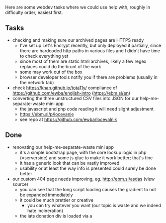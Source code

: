 Here are some webdev tasks where we could use help with, roughly in difficulty order, easiest first.

Tasks
-----
- checking and making sure our archived pages are HTTPS ready
  - I've set up Let's Encrypt recently, but only deployed it partially, since there are hardcoded http paths in various files and I didn't have time to check everything yet
  - since most of them are static html archives, likely a few regex replaces could do the brunt of the work
  - some may work out of the box
  - browser developer tools notify you if there are problems (usually in the network tab)
- check https://khan.github.io/tota11y/ compliance of https://github.com/ewba/english-intro (https://ebm.si/en) 
- converting the three unstructured CSV files into JSON for our help-me-separate-waste mini app
  - the javascript and php code reading it will need slight adjustment
  - https://ebm.si/p/locevanje
  - see repo at https://github.com/ewba/locevalnik

Done
----
- renovating our help-me-separate-waste mini app
  - it's a simple bootstrap page, with the core lookup logic in php (=serverside) and some js glue to make it work better; that's fine
  - it has a generic look that can be vastly improved
  - usability or at least the way info is presented could surely be done better
- our custom 404 page needs improving, eg. http://ebm.si/asdas (view source)
  - you can see that the long script loading causes the gradient to not be expanded immediately
  - it could be much prettier or creative
    - you can try whatever you want (our topic is waste and we indeed hate incineration)
  - the iats donation div is loaded via a <script> tag and can't be styled directly; an override is possible through an upstream interface
- help with data migration from joomla2 to drupal8
  - either the Migrate plugin needs an extra script or some other solution found to make it work good
  - maybe upgrading to joomla3 first would help
  - the core issue is that joomla2 doesn't have a separate field for article thumbnails, but just uses the first image referenced in the article
    - while everyone else wants a separate field
- a Zero Waste municipality data visualisation solution
  - this one is a bit more involved, but mostly done, only the overview remains to be solved (on the harmonica opened by default on https://ebm.si/zw/obcine)
  - basically a data presentation/graphing problem:
    - the data is already stored in google sheets and could be manipulated there
    - the challenge is to display statistic per municipality per year per goals (3), so it can't easily fit into a table
      - easiest to do via a pretty table that has a radio control to determine which goal is to be shown and then shows just a municipal timeline of that
      - manually designed it looked like this: https://ebm.si/zw/wp-content/uploads/2018/05/poro%C4%8Dilo-zw-ob%C4%8Din-2018-768x939.jpg (but that's for just one year)
